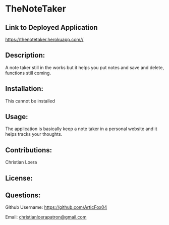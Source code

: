 # TheNoteTaker

## Link to Deployed Application
https://thenotetaker.herokuapp.com//

## Description: 
A note taker still in the works but it helps you put notes and save and delete, functions still coming.

## Installation: 
This cannot be installed

## Usage: 
The application is basically keep a note taker in a personal website and it helps tracks your thoughts.

## Contributions: 
Christian Loera

## License: 

## Questions: 
Github Username: https://github.com/ArticFox04

Email: christianloerapatron@gmail.com